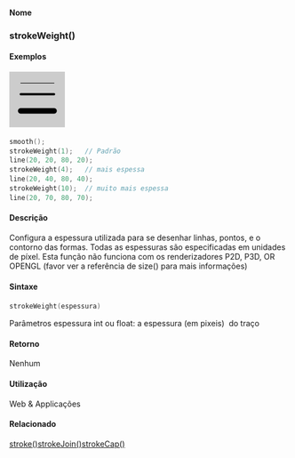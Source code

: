 
#### Nome
### strokeWeight()

#### Exemplos
<img border="0" height="100" src="media/strokeWeight_.gif" width="100"/>

```pde
smooth(); 
strokeWeight(1);   // Padrão 
line(20, 20, 80, 20); 
strokeWeight(4);   // mais espessa
line(20, 40, 80, 40); 
strokeWeight(10);  // muito mais espessa
line(20, 70, 80, 70); 

```

#### Descrição
Configura a espessura utilizada para se desenhar
linhas, pontos, e o contorno das formas. Todas as espessuras são
especificadas em unidades de píxel.
Esta função
não funciona com os renderizadores P2D, P3D, OR
OPENGL (favor ver a referência de size() para mais
informações)

#### Sintaxe
```pde
strokeWeight(espessura)

```
Parâmetros
espessura
int ou float: a espessura (em pixeis)  do traço

#### Retorno

	
Nenhum

#### Utilização

	
Web & Applicações

#### Relacionado
[stroke()](stroke_)[strokeJoin()](strokeJoin_)[strokeCap()](strokeCap_)
